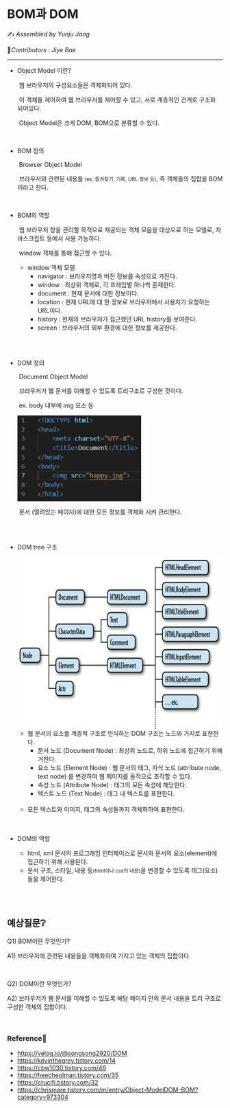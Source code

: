 # BOM과 DOM

:writing_hand: *Assembled by Yunju Jang*

🤝*Contributors : Jiye Bae*

<hr>


- Object Model 이란?

  ​	웹 브라우저의 구성요소들은 객체화되어 있다. 

  ​	이 객체들 제어하여 웹 브라우저를 제어할 수 있고, 서로 계층적인 관계로 구조화 되어있다.

  ​	Object Model은 크게 DOM, BOM으로 분류할 수 있다.

  <br/>

- BOM 정의

  ​	Browser Object Model

  ​	브라우저와 관련된 내용들 <small>(ex. 즐겨찾기, 기록, URL 정보 등)</small>, 즉 객체들의 집합을 BOM이라고 한다.

  <br/>

- BOM의 역할

  ​	웹 브라우저 창을 관리할 목적으로 제공되는 객체 모음을 대상으로 하는 모델로, 자바스크립트 등에서 사용 가능하다.

  ​	window 객체를 통해 접근할 수 있다.

  - window 객체 모델
    - navigator : 브라우저명과 버전 정보를 속성으로 가진다.
    - window : 최상위 객체로, 각 프레임별 하나씩 존재한다.
    - document : 현재 문서에 대한 정보이다.
    - location : 현재 URL에 대 한 정보로 브라우저에서 사용자가 요청하는 URL이다.
    - history : 현재의 브라우저가 접근했던 URL history를 보여준다.
    - screen : 브라우저의 외부 환경에 대한 정보를 제공한다.

  <br/><br/>

- DOM 정의

  ​	Document Object Model

  ​	브라우저가 웹 문서를 이해할 수 있도록 트리구조로 구성한 것이다.

  ​	ex. body 내부에 img 요소 등	

  <img src="../resources/DOM.jpg" height="200px" align="center">

  ​	문서 (열려있는 페이지)에 대한 모든 정보를 객체화 시켜 관리한다.

<br/><br/>

- DOM tree 구조

  <img src="resources/domtree.jpg" height="400px" align="center">

  - 웹 문서의 요소를 계층적 구조로 인식하는 DOM 구조는 노드와 가지로 표현한다.
    - 문서 노드 (Document Node) : 최상위 노드로, 하위 노드에 접근하기 위해 거친다.
    - 요소 노드 (Element Node) : 웹 문서의 태그, 자식 노드 (attribute node, text node) 를 변경하여 웹 페이지를 동적으로 조작할 수 있다.
    - 속성 노드 (Attribute Node) : 태그의 모든 속성에 해당한다.
    - 텍스트 노드 (Text Node) : 태그 내 텍스트를 표현한다.

  <br/>

  - 모든 텍스트와 이미지, 태그의 속성들까지 객체화하여 표현한다.

  <br/>

  <br/>

- DOM의 역할

  - html, xml 문서의 프로그래밍 인터페이스로 문서와 문서의 요소(element)에 접근하기 위해 사용된다.
  - 문서 구조, 스타일, 내용 등<small>(html이나 css의 내용)</small>을 변경할 수 있도록 태그(요소)들을 제어한다.

<br/>

<br/>

## 예상질문❔

Q1) BOM이란 무엇인가?

A1) 브라우저에 관련된 내용들을 객체화하여 가지고 있는 객체의 집합이다.

<br/>

Q2) DOM이란 무엇인가?

A2) 브라우저가 웹 문서를 이해할 수 있도록 해당 페이지 안의 문서 내용을 트리 구조로 구성한 객체의 집합이다.

<br/>

### Reference📖

- https://velog.io/@songsong2920/DOM
- https://kevinthegrey.tistory.com/14
- https://cbw1030.tistory.com/46
- https://heecheolman.tistory.com/35
- https://crucifi.tistory.com/32
- https://chrismare.tistory.com/m/entry/Object-ModelDOM-BOM?category=973304
